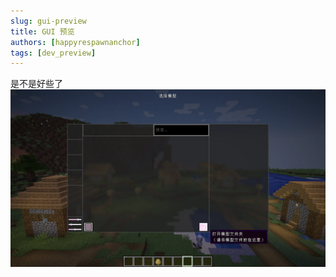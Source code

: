 ```yaml
---
slug: gui-preview
title: GUI 预览
authors: [happyrespawnanchor]
tags: [dev_preview]
---
```

是不是好些了
![](./2024-10-10-gui-preview.webp)
<!-- truncate -->